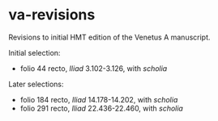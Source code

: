 # va-revisions

Revisions to initial HMT edition of the Venetus A manuscript.

Initial selection:

- folio 44 recto, *Iliad* 3.102-3.126, with *scholia*

Later selections:

- folio 184 recto, *Iliad* 14.178-14.202, with *scholia*
- folio 291 recto, *Iliad* 22.436-22.460, with *scholia*